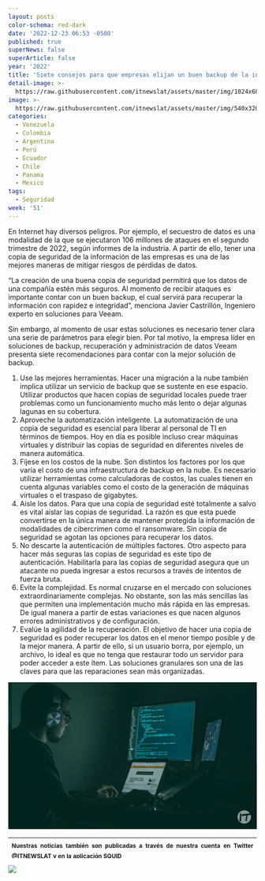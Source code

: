 ```yaml
---
layout: posts
color-schema: red-dark
date: '2022-12-23 06:53 -0500'
published: true
superNews: false
superArticle: false
year: '2022'
title: 'Siete consejos para que empresas elijan un buen backup de la información '
detail-image: >-
  https://raw.githubusercontent.com/itnewslat/assets/master/img/1024x680/codigo-en-laptop-g.jpg
image: >-
  https://raw.githubusercontent.com/itnewslat/assets/master/img/540x320/codigo-en-laptop-p.jpg
categories:
  - Venezuela
  - Colombia
  - Argentina
  - Perú
  - Ecuador
  - Chile
  - Panama
  - Mexico
tags:
  - Seguridad
week: '51'
---
```

En Internet hay diversos peligros. Por ejemplo, el secuestro de datos es una modalidad de la que se ejecutaron 106 millones de ataques en el segundo trimestre de 2022, según informes de la industria. A partir de ello, tener una copia de seguridad de la información de las empresas es una de las mejores maneras de mitigar riesgos de pérdidas de datos.

“La creación de una buena copia de seguridad permitirá que los datos de una compañía estén más seguros. Al momento de recibir ataques es importante contar con un buen backup, el cual servirá para recuperar la información con rapidez e integridad”, menciona Javier Castrillón, Ingeniero experto en soluciones para Veeam.

Sin embargo, al momento de usar estas soluciones es necesario tener clara una serie de parámetros para elegir bien. Por tal motivo, la empresa líder en soluciones de backup, recuperación y administración de datos Veeam presenta siete recomendaciones para contar con la mejor solución de backup.

1. Use las mejores herramientas. Hacer una migración a la nube también implica utilizar un servicio de backup que se sustente en ese espacio. Utilizar productos que hacen copias de seguridad locales puede traer problemas como un funcionamiento mucho más lento o dejar algunas lagunas en su cobertura.
1. Aproveche la automatización inteligente. La automatización de una copia de seguridad es esencial para liberar al personal de TI en términos de tiempos. Hoy en día es posible incluso crear máquinas virtuales y distribuir las copias de seguridad en diferentes niveles de manera automática. 
1. Fíjese en los costos de la nube. Son distintos los factores por los que varía el costo de una infraestructura de backup en la nube. Es necesario utilizar herramientas como calculadoras de costos, las cuales tienen en cuenta algunas variables como el costo de la generación de máquinas virtuales o el traspaso de gigabytes.
1. Aisle los datos. Para que una copia de seguridad esté totalmente a salvo es vital aislar las copias de seguridad. La razón es que esta puede convertirse en la única manera de mantener protegida la información de modalidades de cibercrimen como el ransomware. Sin copia de seguridad se agotan las opciones para recuperar los datos.
1. No descarte la autenticación de múltiples factores. Otro aspecto para hacer más seguras las copias de seguridad es este tipo de autenticación. Habilitarla para las copias de seguridad asegura que un atacante no pueda ingresar a estos recursos a través de intentos de fuerza bruta.
1. Evite la complejidad. Es normal cruzarse en el mercado con soluciones extraordinariamente complejas. No obstante, son las más sencillas las que permiten una implementación mucho más rápida en las empresas. De igual manera a partir de estas variaciones es que nacen algunos errores administrativos y de configuración.
1. Evalúe la agilidad de la recuperación. El objetivo de hacer una copia de seguridad es poder recuperar los datos en el menor tiempo posible y de la mejor manera. A partir de ello, si un usuario borra, por ejemplo, un archivo, lo ideal es que no tenga que restaurar todo un servidor para poder acceder a este ítem. Las soluciones granulares son una de las claves para que las reparaciones sean más organizadas.

![](https://raw.githubusercontent.com/itnewslat/assets/master/img/540x320/codigo-en-laptop-p.jpg)

<table style="height: 42px;" width="569">
<tbody>
<tr>
<td style="text-align: justify;"><sub><strong>Nuestras noticias también son publicadas a través de nuestra cuenta en Twitter <a href="https://twitter.com/itnewslat?lang=es">@ITNEWSLAT</a> y en la aplicación <a href="https://squidapp.co/en/">SQUID</a></strong></sub></td>
</tr>
</tbody>
</table>

<img src="https://tracker.metricool.com/c3po.jpg?hash=56f88a41e39ab42c063cc51676587a04"/>